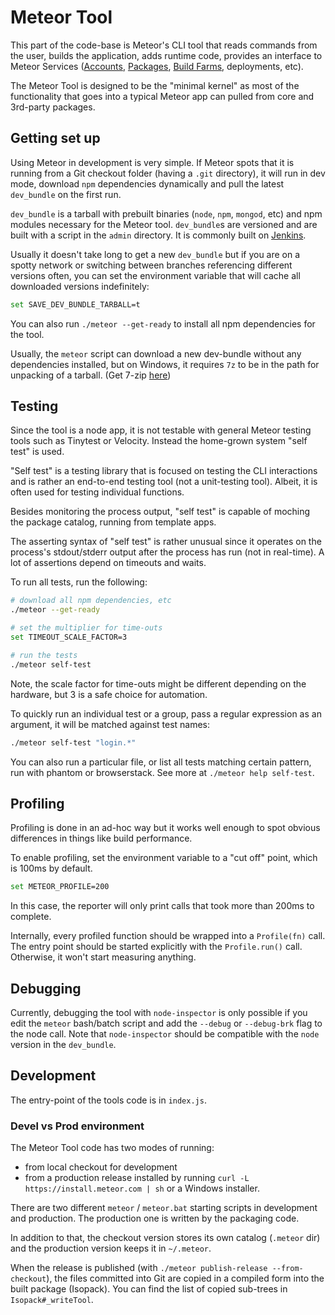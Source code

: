 # Meteor Tool

This part of the code-base is Meteor's CLI tool that reads commands from the
user, builds the application, adds runtime code, provides an interface to Meteor
Services ([Accounts](https://www.meteor.com/services/developer-accounts),
[Packages](https://www.meteor.com/services/package-server),
[Build Farms](https://www.meteor.com/services/build), deployments, etc).

The Meteor Tool is designed to be the "minimal kernel" as most of the
functionality that goes into a typical Meteor app can pulled from core and
3rd-party packages.

## Getting set up

Using Meteor in development is very simple. If Meteor spots that it is running
from a Git checkout folder (having a `.git` directory), it will run in dev mode,
download `npm` dependencies dynamically and pull the latest `dev_bundle` on the
first run.

`dev_bundle` is a tarball with prebuilt binaries (`node`, `npm`, `mongod`, etc)
and npm modules necessary for the Meteor tool. `dev_bundle`s are versioned and
are built with a script in the `admin` directory. It is commonly built on
[Jenkins](http://jenkins.meteor.io/).

Usually it doesn't take long to get a new `dev_bundle` but if you are on a
spotty network or switching between branches referencing different versions
often, you can set the environment variable that will cache all downloaded
versions indefinitely:

```bash
set SAVE_DEV_BUNDLE_TARBALL=t
```

You can also run `./meteor --get-ready` to install all npm dependencies for the
tool.

Usually, the `meteor` script can download a new dev-bundle without any
dependencies installed, but on Windows, it requires `7z` to be in the path for
unpacking of a tarball. (Get 7-zip [here](http://www.7-zip.org/))

## Testing

Since the tool is a node app, it is not testable with general Meteor testing
tools such as Tinytest or Velocity. Instead the home-grown system "self test" is
used.

"Self test" is a testing library that is focused on testing the CLI interactions
and is rather an end-to-end testing tool (not a unit-testing tool). Albeit, it
is often used for testing individual functions.

Besides monitoring the process output, "self test" is capable of moching the
package catalog, running from template apps.

The asserting syntax of "self test" is rather unusual since it operates on the
process's stdout/stderr output after the process has run (not in real-time).
A lot of assertions depend on timeouts and waits.

To run all tests, run the following:

```bash
# download all npm dependencies, etc
./meteor --get-ready

# set the multiplier for time-outs
set TIMEOUT_SCALE_FACTOR=3

# run the tests
./meteor self-test
```

Note, the scale factor for time-outs might be different depending on the
hardware, but 3 is a safe choice for automation.

To quickly run an individual test or a group, pass a regular expression as an
argument, it will be matched against test names:

```bash
./meteor self-test "login.*"
```

You can also run a particular file, or list all tests matching certain
pattern, run with phantom or browserstack.
See more at `./meteor help self-test`.


## Profiling

Profiling is done in an ad-hoc way but it works well enough to spot obvious
differences in things like build performance.

To enable profiling, set the environment variable to a "cut off" point, which is
100ms by default.

```bash
set METEOR_PROFILE=200
```

In this case, the reporter will only print calls that took more than 200ms to
complete.

Internally, every profiled function should be wrapped into a `Profile(fn)` call.
The entry point should be started explicitly with the `Profile.run()`
call. Otherwise, it won't start measuring anything.

## Debugging

Currently, debugging the tool with `node-inspector` is only possible if you edit
the `meteor` bash/batch script and add the `--debug` or `--debug-brk` flag to
the node call. Note that `node-inspector` should be compatible with the `node`
version in the `dev_bundle`.


## Development

The entry-point of the tools code is in `index.js`.

### Devel vs Prod environment

The Meteor Tool code has two modes of running:

- from local checkout for development
- from a production release installed by running
`curl -L https://install.meteor.com | sh` or a Windows installer.

There are two different `meteor` / `meteor.bat` starting scripts in development
and production. The production one is written by the packaging code.

In addition to that, the checkout version stores its own catalog (`.meteor` dir)
and the production version keeps it in `~/.meteor`.

When the release is published (with `./meteor publish-release --from-checkout`),
the files committed into Git are copied in a compiled form into the built
package (Isopack). You can find the list of copied sub-trees in
`Isopack#_writeTool`.
